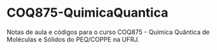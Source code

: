 # COQ875-QuimicaQuantica
Notas de aula e códigos para o curso COQ875 - Química Quântica de Moléculas e Sólidos do PEQ/COPPE na UFRJ.
